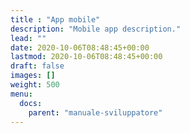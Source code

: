 ```yaml
---
title : "App mobile"
description: "Mobile app description."
lead: ""
date: 2020-10-06T08:48:45+00:00
lastmod: 2020-10-06T08:48:45+00:00
draft: false
images: []
weight: 500
menu:
  docs:
    parent: "manuale-sviluppatore"
---
```

